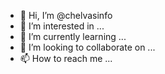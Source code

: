 - 👋 Hi, I’m @chelvasinfo
- 👀 I’m interested in ...
- 🌱 I’m currently learning ...
- 💞️ I’m looking to collaborate on ...
- 📫 How to reach me ...

<!---
chelvasinfo/chelvasinfo is a ✨ special ✨ repository because its `README.md` (this file) appears on your GitHub profile.
You can click the Preview link to take a look at your changes.
--->

